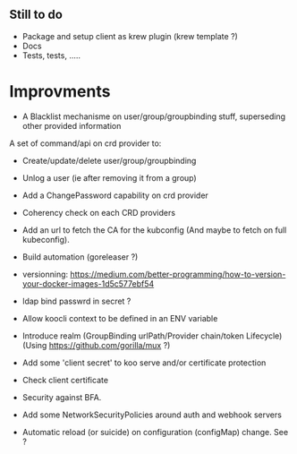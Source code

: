 
## Still to do 

- Package and setup client as krew plugin (krew template ?)
- Docs
- Tests, tests, .....

# Improvments

- A Blacklist mechanisme on user/group/groupbinding stuff, superseding other provided information

A set of command/api on crd provider to:
- Create/update/delete user/group/groupbinding
- Unlog a user (ie after removing it from a group)
- Add a ChangePassword capability on crd provider
- Coherency check on each CRD providers

- Add an url to fetch the CA for the kubconfig (And maybe to fetch on full kubeconfig).

- Build automation (goreleaser ?)
- versionning: https://medium.com/better-programming/how-to-version-your-docker-images-1d5c577ebf54

- ldap bind passwrd in secret ?
- Allow koocli context to be defined in an ENV variable
- Introduce realm (GroupBinding urlPath/Provider chain/token Lifecycle)  (Using https://github.com/gorilla/mux ?)
- Add some 'client secret' to koo serve and/or certificate protection

- Check client certificate
- Security against BFA.
- Add some NetworkSecurityPolicies around auth and webhook servers
- Automatic reload (or suicide) on configuration (configMap) change. See ?
